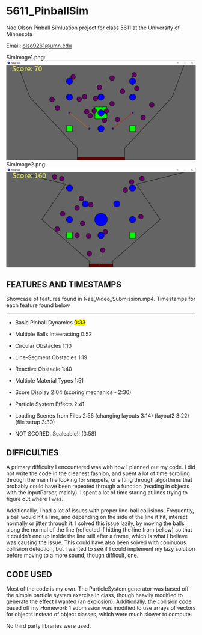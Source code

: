 # 5611_PinballSim
Nae Olson Pinball Simluation project for class 5611 at the University of Minnesota

Email: olso9261@umn.edu

SimImage1.png: ![Alt](/SimImage1.png "Image")
SimImage2.png: ![Alt](/SimImage2.png "Image")

## FEATURES AND TIMESTAMPS
Showcase of features found in Nae_Video_Submission.mp4. Timestamps for each feature found below

---

* Basic Pinball Dynamics <mark>0:33</mark>
* Multiple Balls Inteeracting 0:52
* Circular Obstacles 1:10
* Line-Segment Obstacles 1:19
* Reactive Obstacle 1:40
* Multiple Material Types 1:51
* Score Display 2:04 (scoring mechanics - 2:30)
* Particle System Effects 2:41
* Loading Scenes from Files 2:56 (changing layouts 3:14) (layout2 3:22) (file setup 3:30)

* NOT SCORED: Scaleable!! (3:58)

## DIFFICULTIES
A primary difficulty I encountered was with how I planned out my code. I did not write the code in the cleanest fashion, and spent a lot of time scrolling through the main file looking for snippets, or sifting through algorthims that probably could have been repeated through a function (reading in objects with the InputParser, mainly). I spent a lot of time staring at lines trying to figure out where I was.

Additionallly, I had a lot of issues with proper line-ball collisions. Frequently, a ball would hit a line, and depending on the side of the line it hit, interact normally or jitter through it. I solved this issue lazily, by moving the balls along the normal of the line (reflected if hitting the line from bellow) so that it couldn't end up inside the line still after a frame, which is what I believe was causing the issue. This could have also been solved with coninuous collisiion detection, but I wanted to see if I could implement my lazy solution before moving to a more sound, though difficult, one.

## CODE USED
Most of the code is my own. The ParticleSystem generator was based off the simple particle system exercise in class, though heavily modified to generate the effect I wanted (an explosion). Additionally, the collision code based off my Homework 1 submission was modified to use arrays of vectors for objects instead of object classes, which were much slower to compute.

No third party libraries were used.
